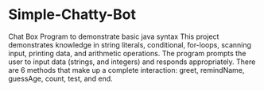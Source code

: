 # Simple-Chatty-Bot
Chat Box Program to demonstrate basic java syntax
This project demonstrates knowledge in string literals, conditional, for-loops, scanning input, printing data, and arithmetic operations. 
The program prompts the user to input data (strings, and integers) and responds appropriately. There are 6 methods that make up a complete
interaction: greet, remindName, guessAge, count, test, and end.
